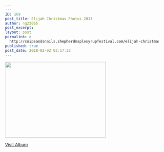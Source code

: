 ```yaml
---
---
ID: 169
post_title: Elijah Christmas Photos 2013
author: ng23055
post_excerpt:
layout: post
permalink: >
  http://snipsandsnails.shepherdmaplesyrupfestival.com/elijah-christmas-photos-2013
published: true
post_date: 2018-02-02 02:17:32
---
```

<img title="" src="http://snipsandsnails.shepherdmaplesyrupfestival.com/wp-content/uploads/2018/02/null-69.jpeg" alt="" width="330" height="248" />

<a href="https://www.facebook.com/media/set/?set=a.10151758613442665.1073741909.703817664&amp;type=1&amp;l=1393341c2d">Visit Album</a>
